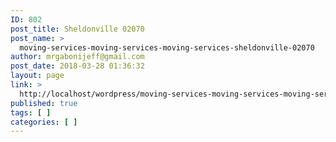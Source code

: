 ```yaml
---
ID: 802
post_title: Sheldonville 02070
post_name: >
  moving-services-moving-services-moving-services-sheldonville-02070
author: mrgabonijeff@gmail.com
post_date: 2018-03-28 01:36:32
layout: page
link: >
  http://localhost/wordpress/moving-services-moving-services-moving-services-sheldonville-02070/
published: true
tags: [ ]
categories: [ ]
---
```

